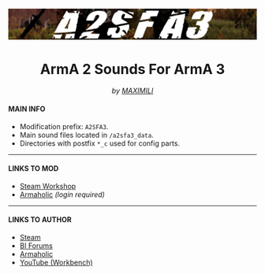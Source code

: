 <p align="center"><img src = ".github/a2sfa3_banner_cut.jpg" width=512><br><h1 align="center"><b>ArmA 2 Sounds For ArmA 3</b></h1></p><p align="center"><i>by <a href="https://steamcommunity.com/profiles/76561198050952156">MAXIMILI</a></i></p>
<h4>MAIN INFO</h4><ul>
    <li>Modification prefix: <code>A2SFA3</code>.</li>
    <li>Main sound files located in <code>/a2sfa3_data</code>.</li>
    <li>Directories with postfix <code>*_c</code> used for config parts.</li>
</ul>
<hr><h4>LINKS TO MOD</h4><ul>
    <li><a href="https://steamcommunity.com/sharedfiles/filedetails/?id=1116074802">Steam Workshop</a></li>
    <li><a href="http://www.armaholic.com/page.php?id=33165">Armaholic</a><i> (login required)</i></li>
</ul>
<hr><h4>LINKS TO AUTHOR</h4><ul>
    <li><a href="https://steamcommunity.com/profiles/76561198050952156">Steam</a></li>
    <li><a href="https://forums.bohemia.net/profile/1139060-maximilionus/">BI Forums</a></li>
    <li><a href="http://www.armaholic.com/users.php?m=details&id=92552&u=maximilionus">Armaholic</a></li>
    <li><a href="https://www.youtube.com/channel/UCs1B4MO3rYNuL0Gz89KGEkg">YouTube (Workbench)</a></li>
</ul>